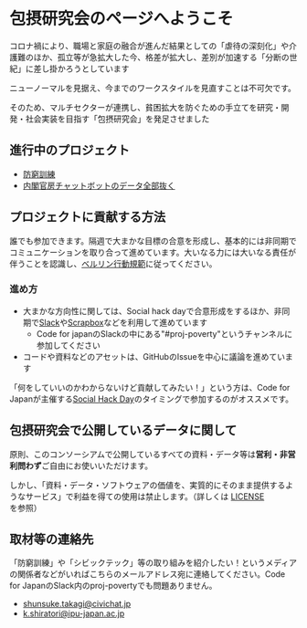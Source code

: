 # 包摂研究会のページへようこそ

コロナ禍により、職場と家庭の融合が進んだ結果としての「虐待の深刻化」や介護難のほか、孤立等が急拡大した今、格差が拡大し、差別が加速する「分断の世紀」に差し掛かろうとしています

ニューノーマルを見据え、今までのワークスタイルを見直すことは不可欠です。

そのため、マルチセクターが連携し、貧困拡大を防ぐための手立てを研究・開発・社会実装を目指す「包摂研究会」を発足させました



## 進行中のプロジェクト
- [防窮訓練](/projinclusive/boukyuukunnren)
- [内閣官房チャットボットのデータ全部抜く](/projinclusive/naikakukanbou)

## プロジェクトに貢献する方法
誰でも参加できます。隔週で大まかな目標の合意を形成し、基本的には非同期でコミュニケーションを取り合って進めています。大いなる力には大いなる責任が伴うことを認識し、[ベルリン行動規範](https://berlincodeofconduct.org/ja/)に従ってください。

### 進め方

- 大まかな方向性に関しては、Social hack dayで合意形成をするほか、非同期で[Slack](https://cfj.slack.com/join/shared_invite/zt-w2soa7jo-ZhVLNk5HjBMYm1GD72i36g#/shared-invite/email)や[Scrapbox](https://scrapbox.io/c4j/proj-poverty)などを利用して進めています
	- Code for japanのSlackの中にある"#proj-poverty"というチャンネルに参加してください
- コードや資料などのアセットは、GitHubのIssueを中心に議論を進めています


「何をしていいのかわからないけど貢献してみたい！」という方は、Code for Japanが主催する[Social Hack Day](https://hackday.code4japan.org/)のタイミングで参加するのがオススメです。

## 包摂研究会で公開しているデータに関して
原則、このコンソーシアムで公開しているすべての資料・データ等は**営利・非営利問わず**ご自由にお使いいただけます。

しかし、「資料・データ・ソフトウェアの価値を、実質的にそのまま提供するようなサービス」で利益を得ての使用は禁止します。（詳しくは [LICENSE]() を参照）




## 取材等の連絡先
「防窮訓練」や「シビックテック」等の取り組みを紹介したい！というメディアの関係者などがいればこちらのメールアドレス宛に連絡してください。Code for JapanのSlack内のproj-povertyでも問題ありません。

- shunsuke.takagi@civichat.jp
- k.shiratori@ipu-japan.ac.jp
